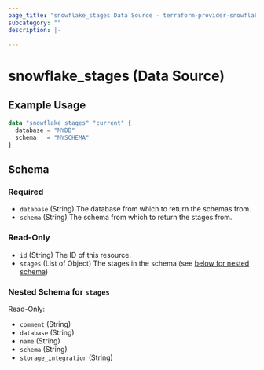 ```yaml
---
page_title: "snowflake_stages Data Source - terraform-provider-snowflake"
subcategory: ""
description: |-
  
---
```


# snowflake_stages (Data Source)



## Example Usage

```terraform
data "snowflake_stages" "current" {
  database = "MYDB"
  schema   = "MYSCHEMA"
}
```

<!-- schema generated by tfplugindocs -->
## Schema

### Required

- `database` (String) The database from which to return the schemas from.
- `schema` (String) The schema from which to return the stages from.

### Read-Only

- `id` (String) The ID of this resource.
- `stages` (List of Object) The stages in the schema (see [below for nested schema](#nestedatt--stages))

<a id="nestedatt--stages"></a>
### Nested Schema for `stages`

Read-Only:

- `comment` (String)
- `database` (String)
- `name` (String)
- `schema` (String)
- `storage_integration` (String)
